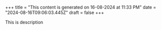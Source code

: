 +++
title = "This content is generated on 16-08-2024 at 11:33 PM"
date = "2024-08-16T09:06:03.445Z"
draft = false
+++

  This is description
        